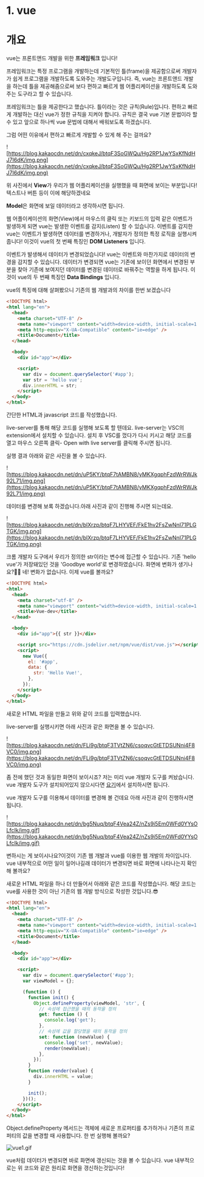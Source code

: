 # 1. vue

# 개요

vue는 프론트앤드 개발을 위한 **프레임워크** 입니다!

프레임워크는 특정 프로그램을 개발하는데 기본적인 틀(frame)을 제공함으로써 개발자가 쉽게 프로그램을 개발하도록 도와주는 개발도구입니다. 즉, vue는 프론트앤드 개발을 하는데 틀을 제공해줌으로써 보다 편하고 빠르게 웹 어플리케이션을 개발하도록 도와주는 도구라고 할 수 있습니다.

프레임워크는 틀을 제공한다고 했습니다. 틀이라는 것은 규칙(Rule)입니다. 편하고 빠르게 개발하는 대신 vue가 정한 규칙을 지켜야 합니다. 규칙은 결국 vue 기본 문법이라 할 수 있고 앞으로 하나씩 vue 문법에 대해서 배워보도록 하겠습니다. 

그럼 어떤 이유에서 편하고 빠르게 개발할 수 있게 해 주는 걸까요?

![https://blog.kakaocdn.net/dn/cxqkeJ/btqF3SoGWQu/Hg2RP1JwYSxKfNdHJ7I6dK/img.png](https://blog.kakaocdn.net/dn/cxqkeJ/btqF3SoGWQu/Hg2RP1JwYSxKfNdHJ7I6dK/img.png)

위 사진에서 **View**가 우리가 웹 어플리케이션을 실행했을 때 화면에 보이는 부분입니다! 텍스트나 버튼 등이 이에 해당하겠네요

**Model**은 화면에 보일 데이터라고 생각하시면 됩니다.

웹 어플이케이션의 화면(View)에서 마우스의 클릭 또는 키보드의 입력 같은 이벤트가 발생하게 되면 vue는 발생한 이벤트를 감지(Listen) 할 수 있습니다. 이벤트를 감지한 vue는 이벤트가 발생하면 데이터를 변경하거나, 개발자가 정의한 특정 로직을 실행시켜줍니다! 이것이 vue의 첫 번째 특징인 **DOM Listeners** 입니다.

이벤트가 발생해서 데이터가 변경되었습니다! vue는 이벤트와 마찬가지로 데이터의 변경을 감지할 수 있습니다. 데이터가 변경되면 vue는 기존에 보이던 화면에서 변경된 부분을 찾아 기존에 보여지던 데이터를 변경된 데이터로 바꿔주는 역할을 하게 됩니다. 이것이 vue의 두 번째 특징인 **Data Bindings** 입니다.

vue의 특징에 대해 살펴봤으니 기존의 웹 개발과의 차이를 한번 보겠습니다

```html
<!DOCTYPE html>
<html lang="en">
  <head>
    <meta charset="UTF-8" />
    <meta name="viewport" content="width=device-width, initial-scale=1.0" />
    <meta http-equiv="X-UA-Compatible" content="ie=edge" />
    <title>Document</title>
  </head>

  <body>
    <div id="app"></div>

    <script>
      var div = document.querySelector('#app');
      var str = 'hello vue';
      div.innerHTML = str;
    </script>
  </body>
</html>
```

간단한 HTML과 javascript 코드를 작성했습니다. 

live-server를 통해 해당 코드를 실행해 보도록 할 텐데요. live-server는 VSC의 extension에서 설치할 수 있습니다. 설치 후 VSC를 껐다가 다시 키시고 해당 코드를 열고 마우스 오른쪽 클릭- Open with live server를 클릭해 주시면 됩니다.

실행 결과 아래와 같은 사진을 볼 수 있습니다.

![https://blog.kakaocdn.net/dn/uP5KY/btqF7tAMBN8/yMKXgqphFzdWrRWJk92L71/img.png](https://blog.kakaocdn.net/dn/uP5KY/btqF7tAMBN8/yMKXgqphFzdWrRWJk92L71/img.png)

데이터를 변경해 보록 하겠습니다.아래 사진과 같이 진행해 주시면 되는데요.

![https://blog.kakaocdn.net/dn/blXrzp/btqF7LHYVEF/FkE1hv2FsZwNnI71PLGTGK/img.png](https://blog.kakaocdn.net/dn/blXrzp/btqF7LHYVEF/FkE1hv2FsZwNnI71PLGTGK/img.png)

크롬 개발자 도구에서 우리가 정의한 str이라는 변수에 접근할 수 있습니다. 기존 'hello vue'가 저장돼있던 것을 'Goodbye world'로 변경하였습니다. 화면에 변화가 생기나요?🙅‍♂️ 네! 변화가 없습니다. 이제 vue를 볼까요?

```html
<!DOCTYPE html>
<html>
  <head>
    <meta charset="utf-8" />
    <meta name="viewport" content="width=device-width, initial-scale=1.0" />
    <title>Vue-dev</title>
  </head>

  <body>
    <div id="app">{{ str }}</div>

    <script src="https://cdn.jsdelivr.net/npm/vue/dist/vue.js"></script>
    <script>
      new Vue({
        el: '#app',
        data: {
          str: 'Hello Vue!',
        },
      });
    </script>
  </body>
</html>
```

새로운 HTML 파일을 만들고 위와 같이 코드를 입력했습니다.

live-server를 실행시키면 아래 사진과 같은 화면을 볼 수 있습니다.

![https://blog.kakaocdn.net/dn/FLi9g/btqF3TVtZN6/csoqvcGtETDSUNni4F8VC0/img.png](https://blog.kakaocdn.net/dn/FLi9g/btqF3TVtZN6/csoqvcGtETDSUNni4F8VC0/img.png)

좀 전에 했던 것과 동일한 화면이 보이시죠? 저는 미리 vue 개발자 도구를 켜놨습니다. vue 개발자 도구가 설치되어있지 않으시다면 [요기](https://chrome.google.com/webstore/detail/vuejs-devtools/nhdogjmejiglipccpnnnanhbledajbpd?utm_source=chrome-ntp-icon)에서 설치하시면 됩니다.

vue 개발자 도구를 이용해서 데이터를 변경해 볼 건데요 아래 사진과 같이 진행하시면 됩니다.

![https://blog.kakaocdn.net/dn/bg5Nuq/btqF4Vea24Z/nZs9i5Em0WFd0YYsOLfcIk/img.gif](https://blog.kakaocdn.net/dn/bg5Nuq/btqF4Vea24Z/nZs9i5Em0WFd0YYsOLfcIk/img.gif)

변하시는 게 보이시나요?이것이 기존 웹 개발과 vue를 이용한 웹 개발의 차이입니다. vue 내부적으로 어떤 일이 일어나길래 데이터가 변경되면 바로 화면에 나타나는지 확인해 볼까요?

새로운 HTML 파일을 하나 더 만들어서 아래와 같은 코드를 작성했습니다. 해당 코드는 vue를 사용한 것이 아닌 기존의 웹 개발 방식으로 작성한 것입니다.😎

```html
<!DOCTYPE html>
<html lang="en">
  <head>
    <meta charset="UTF-8" />
    <meta name="viewport" content="width=device-width, initial-scale=1.0" />
    <meta http-equiv="X-UA-Compatible" content="ie=edge" />
    <title>Document</title>
  </head>

  <body>
    <div id="app"></div>

    <script>
      var div = document.querySelector('#app');
      var viewModel = {};

      (function () {
        function init() {
          Object.defineProperty(viewModel, 'str', {
            // 속성에 접근했을 때의 동작을 정의
            get: function () {
              console.log('get');
            },
            // 속성에 값을 할당했을 때의 동작을 정의
            set: function (newValue) {
              console.log('set', newValue);
              render(newValue);
            },
          });
        }
        function render(value) {
          div.innerHTML = value;
        }

        init();
      })();
    </script>
  </body>
</html>
```

Object.defineProperty 메서드는 객체에 새로운 프로퍼티를 추가하거나 기존의 프로퍼티의 값을 변경할 때 사용합니다. 한 번 실행해 볼까요?

![vue1.gif](1%20vue%20c64a80822c274182bb3afe66dae00d0a/vue1.gif)

vue처럼 데이터가 변경되면 바로 화면에 갱신되는 것을 볼 수 있습니다. vue 내부적으로는 위 코드와 같은 원리로 화면을 갱신하는것입니다!